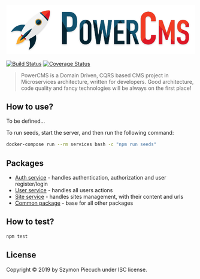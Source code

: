 ![PowerCMS](docs/logo.png)

[![Build Status](https://travis-ci.com/power-cms/power-cms.svg?branch=master)](https://travis-ci.com/power-cms/power-cms)
[![Coverage Status](https://coveralls.io/repos/github/power-cms/power-cms/badge.svg)](https://coveralls.io/github/power-cms/power-cms)

> PowerCMS is a Domain Driven, CQRS based CMS project in Microservices architecture, written for developers. Good architecture, code quality and fancy technologies will be always on the first place!

## How to use?

To be defined...

To run seeds, start the server, and then run the following command:
```bash
docker-compose run --rm services bash -c "npm run seeds"
```

## Packages

* [Auth service](https://github.com/power-cms/auth-service) - handles authentication, authorization and user register/login
* [User service](https://github.com/power-cms/user-service) - handles all users actions
* [Site service](https://github.com/power-cms/site-service) - handles sites management, with their content and urls
* [Common package](https://github.com/power-cms/common) - base for all other packages

## How to test?

```bash
npm test
```

## License

Copyright &copy; 2019 by Szymon Piecuch under ISC license.
